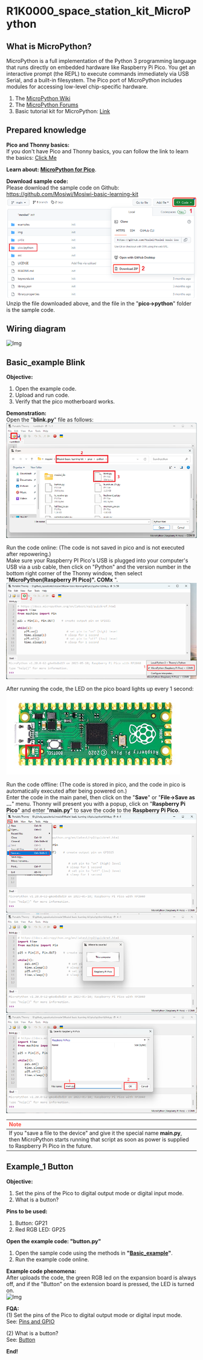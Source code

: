 # R1K0000_space_station_kit_MicroPython   

## What is MicroPython?
MicroPython is a full implementation of the Python 3 programming language that runs directly on embedded hardware like Raspberry Pi Pico. You get an interactive prompt (the REPL) to execute commands immediately via USB Serial, and a built-in filesystem. The Pico port of MicroPython includes modules for accessing low-level chip-specific hardware.      
1. The [MicroPython Wiki](https://github.com/micropython/micropython/wiki)
2. The [MicroPython Forums](https://forum.micropython.org/)   
3. Basic tutorial kit for MicroPython: [Link](../../../common_product/C1K0000_4in1_basic_learning_kit/Pico_tutorial/python_tutorial.md)

## Prepared knowledge    
**Pico and Thonny basics:**     
If you don't have Pico and Thonny basics, you can follow the link to learn the basics: [Click Me](../../../raspberry/R1D0001_raspberry_pico/R1D0001_raspberry_pico.md)    

**Learn about:** [**MicroPython for Pico**](https://docs.micropython.org/en/latest/rp2/quickref.html).  

**Download sample code:**    
Please download the sample code on Github: <https://github.com/Mosiwi/Mosiwi-basic-learning-kit> 
![Img](../../../_static/common_product/C1K0000_4in1_basic_learning_kit/Pico_tutorial/1img.png)    
Unzip the file downloaded above, and the file in the "**pico->python**" folder is the sample code.       

## Wiring diagram      
![Img](../../../_static/common_product/C1K0000_4in1_basic_learning_kit/Pico_tutorial/0img.png)    

## Basic_example Blink      
**Objective:**     
1. Open the example code.     
2. Upload and run code.   
3. Verify that the pico motherboard works.      

**Demonstration:**       
Open the "**blink\.py**" file as follows:     
![Img](../../../_static/common_product/C1K0000_4in1_basic_learning_kit/Pico_tutorial/3img.png)    

Run the code online: (The code is not saved in pico and is not executed after repowering.)       
Make sure your Raspberry PI Pico's USB is plugged into your computer's USB via a usb cable, then click on "Python" and the version number in the bottom right corner of the Thonny window, then select "**MicroPython(Raspberry PI Pico)". COMx** ".      
![Img](../../../_static/common_product/C1K0000_4in1_basic_learning_kit/Pico_tutorial/4img.png)    

After running the code, the LED on the pico board lights up every 1 second:      
![Img](../../../_static/common_product/C1K0000_4in1_basic_learning_kit/Pico_tutorial/5img.png)    

Run the code offline: (The code is stored in pico, and the code in pico is automatically executed after being powered on.)     
Enter the code in the main panel, then click on the "**Save**" or "**File->Save as ...**" menu. Thonny will present you with a popup, click on "**Raspberry Pi Pico**" and enter "**main\.py**" to save the code to the **Raspberry Pi Pico**.  
![Img](../../../_static/common_product/C1K0000_4in1_basic_learning_kit/Pico_tutorial/6img.png)    
![Img](../../../_static/common_product/C1K0000_4in1_basic_learning_kit/Pico_tutorial/7img.png)    
![Img](../../../_static/common_product/C1K0000_4in1_basic_learning_kit/Pico_tutorial/8img.png)    

| <span style="color: rgb(255, 76, 65);">Note</span>|  
|  :-- |
|If you "save a file to the device" and give it the special name **main\.py**, then MicroPython starts running that script as soon as power is supplied to Raspberry Pi Pico in the future. |    


## Example_1 Button      
**Objective:**     
1. Set the pins of the Pico to digital output mode or digital input mode.            
2. What is a button?     

**Pins to be used:**     
1. Button: GP21 
2. Red RGB LED: GP25

**Open the example code: "button\.py"**     
1. Open the sample code using the methods in **"[Basic_example](./python_tutorial.md#basic-example-blink)"**.     
2. Run the example code online.      

**Example code phenomena:**         
After uploads the code, the green RGB led on the expansion board is always off, and if the "Button" on the extension board is pressed, the LED is turned on.     
![Img](../../../_static/common_product/C1K0000_4in1_basic_learning_kit/Pico_tutorial/0img.png)    

**FQA:**    
(1) Set the pins of the Pico to digital output mode or digital input mode.      
See: [Pins and GPIO](https://docs.micropython.org/en/latest/rp2/quickref.html#pins-and-gpio)      

(2) What is a button?   
See: [Button](../Arduino_tutorial/Basic_tutorial.md#Chapter-2-button)     



**End!**    













